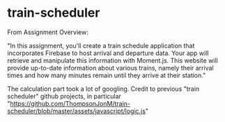 # train-scheduler
From Assignment Overview:

"In this assignment, you'll create a train schedule application that incorporates Firebase to host arrival and departure data. Your app will retrieve and manipulate this information with Moment.js. This website will provide up-to-date information about various trains, namely their arrival times and how many minutes remain until they arrive at their station."

The calculation part took a lot of googling. Credit to previous "train scheduler" github projects, in particular "https://github.com/ThompsonJonM/train-scheduler/blob/master/assets/javascript/logic.js"